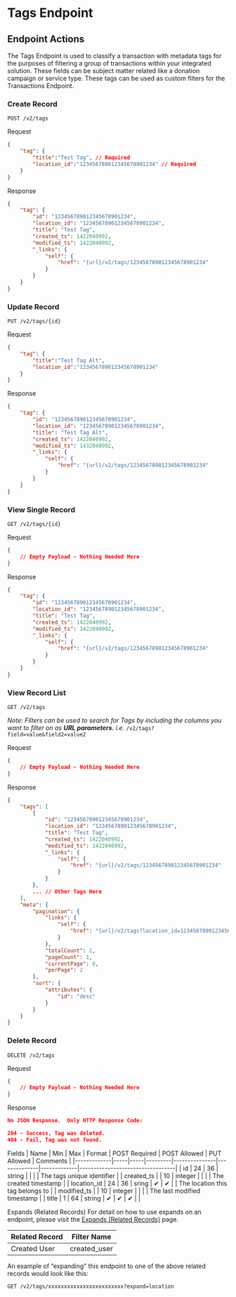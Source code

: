 # Tags Endpoint
## Endpoint Actions
The Tags Endpoint is used to classify a transaction with metadata tags for the purposes of filtering a group of transactions within your integrated solution. These fields can be subject matter related like a donation campaign or service type. These tags can be used as custom filters for the Transactions Endpoint.  

### Create Record
`POST /v2/tags`

Request
```json
{
    "tag": {
        "title":"Test Tag", // Required
        "location_id":"123456789012345678901234" // Required
    }
}
```
Response
```json
{
    "tag": {
        "id": "123456789012345678901234",
        "location_id": "123456789012345678901234",
        "title": "Test Tag",
        "created_ts": 1422040992,
        "modified_ts": 1422040992,
        "_links": {
            "self": {
                "href": "{url}/v2/tags/123456789012345678901234"
            }
        }
    }
}
```

### Update Record
`PUT /v2/tags/{id}`

Request
```json
{
    "tag": {
        "title":"Test Tag Alt",
        "location_id":"123456789012345678901234"
    }
}
```
Response
```json
{
    "tag": {
        "id": "123456789012345678901234",
        "location_id": "123456789012345678901234",
        "title": "Test Tag Alt",
        "created_ts": 1422040992,
        "modified_ts": 1432040992,
        "_links": {
            "self": {
                "href": "{url}/v2/tags/123456789012345678901234"
            }
        }
    }
}
```

### View Single Record
`GET /v2/tags/{id}`

Request
```json
{
    // Empty Payload - Nothing Needed Here
}
```
Response
```json
{
    "tag": {
        "id": "123456789012345678901234",
        "location_id": "123456789012345678901234",
        "title": "Test Tag",
        "created_ts": 1422040992,
        "modified_ts": 1422040992,
        "_links": {
            "self": {
                "href": "{url}/v2/tags/123456789012345678901234"
            }
        }
    }
}
```

### View Record List
`GET /v2/tags`

*Note: Filters can be used to search for Tags by including the columns you want to filter on as **URL parameters.** i.e.* `/v2/tags?field=value&field2=value2`

Request
```json
{
    // Empty Payload - Nothing Needed Here
}
```
Response
```json
{
    "tags": [
        {
            "id": "123456789012345678901234",
            "location_id": "123456789012345678901234",
            "title": "Test Tag",
            "created_ts": 1422040992,
            "modified_ts": 1422040992,
            "_links": {
                "self": {
                    "href": "{url}/v2/tags/123456789012345678901234"
                }
            }
        },
        ... // Other Tags Here
    ],
    "meta": {
        "pagination": {
            "links": {
                "self": {
                    "href": "{url}/v2/tags?location_id=123456789012345678901234&page_size=2&page=1"
                }
            },
            "totalCount": 2,
            "pageCount": 1,
            "currentPage": 0,
            "perPage": 2
        },
        "sort": {
            "attributes": {
                "id": "desc"
            }
        }
    }
}
```

### Delete Record
`DELETE /v2/tags`

Request
```json
{
    // Empty Payload - Nothing Needed Here
}
```
Response
```json
No JSON Response.  Only HTTP Response Code:

204 - Success, Tag was deleted.
404 - Fail, Tag was not found.
```
 

Fields
| Name        | Min | Max | Format  | POST Required | POST Allowed | PUT Allowed | Comments                         |
|-------------|-----|-----|---------|---------------|--------------|-------------|----------------------------------|
| id          | 24  | 36  | string  |               |              |             | The tags unique identifier       |
| created_ts  |     | 10  | integer |               |              |             | The created timestamp            |
| location_id | 24  | 36  | sring   | ✔             | ✔            |             | The location this tag belongs to |
| modified_ts |     | 10  | integer |               |              |             | The last modified timestamp      |
| title       | 1   | 64  | string  | ✔             | ✔            | ✔           |                                  | 
 

Expands (Related Records)
For detail on how to use expands on an endpoint, please visit the [Expands (Related Records)](Expands%20(Related%20Records).md) page.

| Related Record | Filter Name  |
|----------------|--------------|
| Created User   | created_user |
 

An example of “expanding” this endpoint to one of the above related records would look like this:

`GET /v2/tags/xxxxxxxxxxxxxxxxxxxxxxxx?expand=location`
